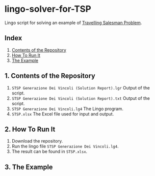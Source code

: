 # lingo-solver-for-TSP
Lingo script for solving an example of [Travelling Salesman Problem](https://en.wikipedia.org/wiki/Travelling_salesman_problem).

## Index
1. [Contents of the Repository](https://github.com/Fondaz/lingo-solver-for-TSP#contents-of-the-repository)
2. [How To Run It](https://github.com/Fondaz/lingo-solver-for-TSP#how-to-run-it)
3. [The Example](https://github.com/Fondaz/lingo-solver-for-TSP#the-example)


## 1. Contents of the Repository
1. `STSP Generazione Dei Vincoli (Solution Report).lgr` Output of the script.
2. `STSP Generazione Dei Vincoli (Solution Report).txt` Output of the script.
3. `STSP Generazione Dei Vincoli.lg4` 	                The Lingo program.
4. `STSP.xlsx`                                          The Excel file used for input and output.

## 2. How To Run It
1. Download the repository.
2. Run the lingo file `STSP Generazione Dei Vincoli.lg4`.
3. The result can be found in `STSP.xlsx`.

## 3. The Example
